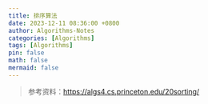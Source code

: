 ```yaml
---
title: 排序算法
date: 2023-12-11 08:36:00 +0800
author: Algorithms-Notes
categories: [Algorithms]
tags: [Algorithms]
pin: false
math: false
mermaid: false
---
```


> 参考资料：<https://algs4.cs.princeton.edu/20sorting/>

